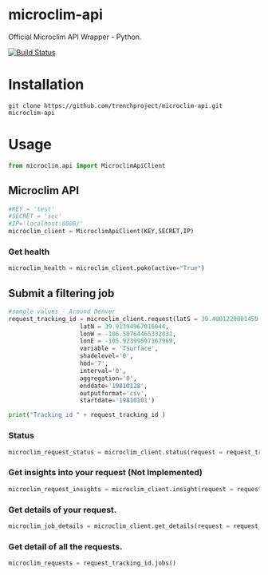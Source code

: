 microclim-api
=============

Official Microclim API Wrapper - Python.

[![Build Status](https://travis-ci.org/trenchproject/microclim-api.svg)](https://travis-ci.org/trenchproject/microclim-api)


# Installation
```
git clone https://github.com/trenchproject/microclim-api.git microclim-api
```


# Usage
```python
from microclim.api import MicroclimApiClient
```

## Microclim API

```python
#KEY = 'test'
#SECRET = 'sec'
#IP='localhost:8008/'
microclim_client = MicroclimApiClient(KEY,SECRET,IP)
```

### Get health
```python
microclim_health = microclim_client.poke(active="True")
```


## Submit a filtering job
```python
#sample values - Around Denver
request_tracking_id = microclim_client.request(latS = 39.4001220001459,
                    latN = 39.91394967016644,
                    lonW = -106.50764465332031,
                    lonE = -105.92399597167969,
                    variable = 'Tsurface',
                    shadelevel='0',
                    hod='7',
                    interval='0',
                    aggregation='0',
                    enddate='19810128',
                    outputformat='csv',
                    startdate='19810101')

print("Tracking id " + request_tracking_id )
```

### Status
```python
microclim_request_status = microclim_client.status(request = request_tracking_id)
```


### Get insights into your request (Not Implemented)
```python
microclim_request_insights = microclim_client.insight(request = request_tracking_id,type = 'throughput')
```

### Get details of your request.
```python
microclim_job_details = microclim_client.get_details(request = request_tracking_id)

```


### Get detail of all the requests.
```python
microclim_requests = request_tracking_id.jobs()
```





